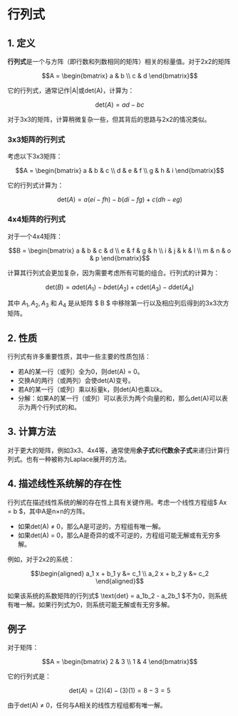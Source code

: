 # 行列式

## 1. 定义

**行列式**是一个与方阵（即行数和列数相同的矩阵）相关的标量值。对于2x2的矩阵

```math
A = \begin{bmatrix} a & b \\ c & d \end{bmatrix}
```

它的行列式，通常记作|A|或det(A)，计算为：

```math
\text{det}(A) = ad - bc
```

对于3x3的矩阵，计算稍微复杂一些，但其背后的思路与2x2的情况类似。

### 3x3矩阵的行列式

考虑以下3x3矩阵：

```math
A = \begin{bmatrix} a & b & c \\ d & e & f \\ g & h & i \end{bmatrix}
```

它的行列式计算为：

```math
\text{det}(A) = a(ei - fh) - b(di - fg) + c(dh - eg)
```

### 4x4矩阵的行列式

对于一个4x4矩阵：

```math
B = \begin{bmatrix} a & b & c & d \\ e & f & g & h \\ i & j & k & l \\ m & n & o & p \end{bmatrix}
```

计算其行列式会更加复杂，因为需要考虑所有可能的组合。行列式的计算为：

```math
\text{det}(B) = a\text{det}(A_1) - b\text{det}(A_2) + c\text{det}(A_3) - d\text{det}(A_4)
```

其中 $` A_1, A_2, A_3 `$ 和 $A_4$ 是从矩阵 $ B $ 中移除第一行以及相应列后得到的3x3次方矩阵。

## 2. 性质

行列式有许多重要性质，其中一些主要的性质包括：

- 若A的某一行（或列）全为0，则det(A) = 0。
- 交换A的两行（或两列）会使det(A)变号。
- 若A的某一行（或列）乘以标量k，则det(A)也乘以k。
- 分解：如果A的某一行（或列）可以表示为两个向量的和，那么det(A)可以表示为两个行列式的和。

## 3. 计算方法

对于更大的矩阵，例如3x3、4x4等，通常使用**余子式**和**代数余子式**来递归计算行列式。也有一种被称为Laplace展开的方法。

## 4. 描述线性系统解的存在性

行列式在描述线性系统的解的存在性上具有关键作用。考虑一个线性方程组$ Ax = b $，其中A是n×n的方阵。

- 如果det(A) ≠ 0，那么A是可逆的，方程组有唯一解。
- 如果det(A) = 0，那么A是奇异的或不可逆的，方程组可能无解或有无穷多解。

例如，对于2x2的系统：

```math
\begin{aligned}
a_1 x + b_1 y &= c_1 \\
a_2 x + b_2 y &= c_2
\end{aligned}
```

如果该系统的系数矩阵的行列式$ \text{det} = a_1b_2 - a_2b_1 $不为0，则系统有唯一解。如果行列式为0，则系统可能无解或有无穷多解。

## 例子

对于矩阵：

```math
A = \begin{bmatrix} 2 & 3 \\ 1 & 4 \end{bmatrix}
```

它的行列式是：

```math
\text{det}(A) = (2)(4) - (3)(1) = 8 - 3 = 5
```

由于det(A) ≠ 0，任何与A相关的线性方程组都有唯一解。
